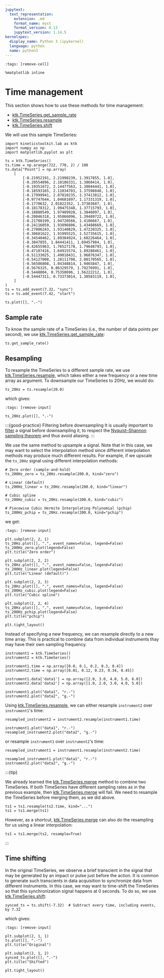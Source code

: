 ```yaml
---
jupytext:
  text_representation:
    extension: .md
    format_name: myst
    format_version: 0.13
    jupytext_version: 1.14.5
kernelspec:
  display_name: Python 3 (ipykernel)
  language: python
  name: python3
---
```


```{code-cell} ipython3
:tags: [remove-cell]

%matplotlib inline
```

# Time management

This section shows how to use these methods for time management:

- [ktk.TimeSeries.get_sample_rate](api/ktk.TimeSeries.get_sample_rate.rst)
- [ktk.TimeSeries.resample](api/ktk.TimeSeries.resample.rst)
- [ktk.TimeSeries.shift](api/ktk.TimeSeries.shift.rst)

We will use this sample TimeSeries:

```{code-cell} ipython3
import kineticstoolkit.lab as ktk
import numpy as np
import matplotlib.pyplot as plt

ts = ktk.TimeSeries()
ts.time = np.arange(722, 770, 2) / 100
ts.data["Point"] = np.array(
    [
        [-0.21952191, 2.21998239, 1.3917855, 1.0],
        [-0.20554896, 2.18186331, 1.3860414, 1.0],
        [-0.19351672, 2.14477563, 1.38044441, 1.0],
        [-0.18593165, 2.11034703, 1.37598848, 1.0],
        [-0.17999941, 2.07810235, 1.37413812, 1.0],
        [-0.97747644, 1.04681897, 1.17331319, 1.0],
        [-0.1770632, 2.01822352, 1.37383687, 1.0],
        [-0.18178312, 1.99475348, 1.37715793, 1.0],
        [-0.18880549, 1.97409928, 1.3846097, 1.0],
        [-0.20046318, 1.95866096, 1.39489722, 1.0],
        [-0.21780199, 1.94720566, 1.4106667, 1.0],
        [-0.24116059, 1.93896806, 1.43488669, 1.0],
        [-0.27086243, 1.93140829, 1.47220325, 1.0],
        [-0.30681622, 1.91995525, 1.52735615, 1.0],
        [-0.34540462, 1.89304924, 1.60226464, 1.0],
        [-0.3847855, 1.84441411, 1.69457984, 1.0],
        [-0.42655963, 1.76527178, 1.79648793, 1.0],
        [-0.47107416, 1.64915574, 1.89288461, 1.0],
        [-0.51133025, 1.49018431, 1.96876347, 1.0],
        [-0.54127008, 1.28111708, 2.00170565, 1.0],
        [-0.56586808, 1.04348814, 1.9465847, 1.0],
        [-0.5676325, 0.86329579, 1.79276991, 1.0],
        [-0.5448004, 0.75350696, 1.56222212, 1.0],
        [-0.54447311, 0.73373014, 1.30583119, 1.0],
    ]
)
ts = ts.add_event(7.32, "sync")
ts = ts.add_event(7.42, "start")

ts.plot([], ".-")
```

## Sample rate

To know the sample rate of a TimeSeries (i.e., the number of data points per second), we use [ktk.TimeSeries.get_sample_rate](api/ktk.TimeSeries.get_sample_rate.rst):

```{code-cell} ipython3
ts.get_sample_rate()
```

## Resampling

To resample the TimeSeries to a different sample rate, we use [ktk.TimeSeries.resample](api/ktk.TimeSeries.resample.rst), which takes either a new frequency or a new time array as argument. To downsample our TimeSeries to 20Hz, we would do:

```{code-cell} ipython3
ts_20Hz = ts.resample(20.0)
```

which gives:

```{code-cell} ipython3
:tags: [remove-input]

ts_20Hz.plot([], ".-")
```

:::{good-practice} Filtering before downsampling
It is usually important to [filter](filters.md) a signal before downsampling it, to respect the [Nyquist–Shannon sampling theorem](https://en.wikipedia.org/wiki/Nyquist%E2%80%93Shannon_sampling_theorem) and thus avoid aliasing.
:::

We use the same method to upsample a signal. Note that in this case, we may want to select the interpolation method since different interpolation methods may produce much different results. For example, if we upscale the `ts_20Hz` signal using different interpolation methods:

```{code-cell} ipython3
# Zero order (sample-and-hold)
ts_200Hz_zero = ts_20Hz.resample(200.0, kind="zero")

# Linear (default)
ts_200Hz_linear = ts_20Hz.resample(200.0, kind="linear")

# Cubic spline
ts_200Hz_cubic = ts_20Hz.resample(200.0, kind="cubic")

# Piecewise Cubic Hermite Interpolating Polynomial (pchip)
ts_200Hz_pchip = ts_20Hz.resample(200.0, kind="pchip")
```

we get:

```{code-cell} ipython3
:tags: [remove-input]

plt.subplot(2, 2, 1)
ts_20Hz.plot([], ".", event_names=False, legend=False)
ts_200Hz_zero.plot(legend=False)
plt.title("Zero order")

plt.subplot(2, 2, 2)
ts_20Hz.plot([], ".", event_names=False, legend=False)
ts_200Hz_linear.plot(legend=False)
plt.title("Linear (default)")

plt.subplot(2, 2, 3)
ts_20Hz.plot([], ".", event_names=False, legend=False)
ts_200Hz_cubic.plot(legend=False)
plt.title("Cubic spline")

plt.subplot(2, 2, 4)
ts_20Hz.plot([], ".", event_names=False, legend=False)
ts_200Hz_pchip.plot(legend=False)
plt.title("pchip")

plt.tight_layout()
```

Instead of specifying a new frequency, we can resample directly to a new time array. This is practical to combine data from individual instruments thay may have their own sampling frequency.

```{code-cell} ipython3
instrument1 = ktk.TimeSeries()
instrument2 = ktk.TimeSeries()

instrument1.time = np.array([0.0, 0.1, 0.2, 0.3, 0.4])
instrument2.time = np.array([0.01, 0.12, 0.23, 0.34, 0.45])

instrument1.data['data1'] = np.array([2.0, 3.0, 4.0, 5.0, 6.0])
instrument2.data['data2'] = np.array([1.0, 2.0, 3.0, 4.0, 5.0])

instrument1.plot("data1", "r.-")
instrument2.plot("data2", "g.-")
```

Using [ktk.TimeSeries.resample](api/ktk.TimeSeries.resample.rst), we can either resample `instrument2` over `instrument1`'s time:

```{code-cell} ipython3
resampled_instrument2 = instrument2.resample(instrument1.time)

instrument1.plot("data1", "r.-")
resampled_instrument2.plot("data2", "g.-")
```

or resample `instrument1` over `instrument2`'s time:

```{code-cell} ipython3
resampled_instrument1 = instrument1.resample(instrument2.time)

resampled_instrument1.plot("data1", "r.-")
instrument2.plot("data2", "g.-")
```

:::{tip}

We already learned the [ktk.TimeSeries.merge](api/ktk.TimeSeries.merge.rst) method to combine two TimeSeries. If both TimeSeries have different sampling rates as in the previous example, then [ktk.TimeSeries.merge](api/ktk.TimeSeries.merge.rst) will fail. We need to resample the TimeSeries before merging them, as we did above.

```
ts1 = ts1.resample(ts2.time, kind="...")
ts1 = ts1.merge(ts1)
```

However, as a shortcut, [ktk.TimeSeries.merge](api/ktk.TimeSeries.merge.rst) can also do the resampling for us using a linear interpolation:

```
ts1 = ts1.merge(ts2, resample=True)
```
:::


## Time shifting

In the original TimeSeries, we observe a brief transcient in the signal that may be generated by an impact or pulse just before the action. It is common to generate such transcients in data acquisition to synchronize data from different instruments. In this case, we may want to time-shift the TimeSeries so that this synchronization signal happens at 0 seconds. To do so, we use [ktk.TimeSeries.shift](api/ktk.TimeSeries.shift.rst):

```{code-cell} ipython3
synced_ts = ts.shift(-7.32)  # Subtract every time, including events, by 7.32
```

which gives:

```{code-cell} ipython3
:tags: [remove-input]

plt.subplot(2, 1, 1)
ts.plot([], ".-")
plt.title("Original")

plt.subplot(2, 1, 2)
synced_ts.plot([], ".-")
plt.title("Shifted")

plt.tight_layout()
```
